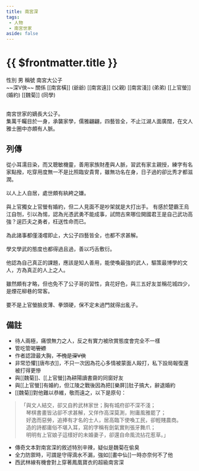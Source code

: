 ```yaml
---
title: 南宮深
tags:
 - 人物
 - 南宮世家
aside: false
---
```


# {{ $frontmatter.title }}

<ChTabs position="bottom">
	<ChTab title="南宮深">
		<Ch src='/images/characters/special102/normal.png' position='right'/>
		<ChName nameZh='南宮深' nameEn='Nan Gong Shen' position='right' />
		<ChTable>
			<ChTr>
				<ChTd isTitle=true>
					性別
				</ChTd>
				<ChTd>
					男
				</ChTd>
			</ChTr>
			<ChTr>
				<ChTd isTitle=true>
					稱號
				</ChTd>
				<ChTd>
					南宮大公子<br>~~深V俠~~
				</ChTd>
			</ChTr>
			<ChTr>
				<ChTd isTitle=true position='center'>
					關係
				</ChTd>
			</ChTr>
			<ChTr>
				<ChTd position='center'>
					[[南宮橫]] (爺爺)
				</ChTd>
			</ChTr>
			<ChTr>
				<ChTd position='center'>
					[[南宮遠]] (父親)
				</ChTd>
			</ChTr>
			<ChTr>
				<ChTd position='center'>
					[[南宮淺]] (弟弟)
				</ChTd>
			</ChTr>
			<ChTr>
				<ChTd position='center'>
					[[上官螢]] (婚約)
				</ChTd>
			</ChTr>
			<ChTr>
				<ChTd position='center'>
					[[魏菊]] (同學)
				</ChTd>
			</ChTr>
		</ChTable>
	</ChTab>
</ChTabs>
<br><br>

南宮世家的嫡長大公子。  
集萬千矚目於一身，承襲家學，儒雅翩翩，四藝皆全，不止江湖人面廣闊，在文人雅士圈中亦頗有人脈。

## 列傳

<Tabs>
  <Tab title="列傳一">
	從小耳濡目染，而又聰敏機靈，善用家族財產與人脈，習武有家主親授，練字有名家點撥，吃穿用度無一不是比照臨安貴冑，雖無功名在身，日子過的卻比秀才都滋潤。<br><br>
	以人上人自居，處世頗有紈絝之嫌。<br><br>
	與上官獨女上官螢有婚約，但二人見面不是吵架就是大打出手。
  </Tab>
  <Tab title="列傳二">
	有感於楚霸王烏江自刎，引以為惕，認為光憑武勇不能成事，試問古來哪位開國君王是自己武功高強？逞匹夫之勇者，枉送性命而已。<br><br>
	為此諸事都僅淺嚐即止，大公子四藝皆全，也都不求甚解。<br><br>
	學文學武的態度也都得過且過，善以巧舌敷衍。<br><br>
	他認為自己真正的課題，應該是知人善用，能使喚最強的武人，驅策最博學的文人，方為真正的人上之人。<br><br>
	雖然頗有才略，但也免不了公子哥的習性，貪花好色，與三五好友並稱花城四少，是煙花柳巷的常客。<br><br>
	要不是上官螢臉皮薄、拳頭硬，保不定未過門就得出亂子。
  </Tab>
</Tabs>

## 備註

- 待人兩極，痛恨無力之人，反之有實力被欣賞態度會完全不一樣
- 管吃管喝~~管嫖~~
- 作者認證最大胸，~~不愧是深V俠~~
- 非常恐懼[[唐布衣]]，不只一次因為花心多情被蒙面人毆打，私下設局報復還被打得更慘
- 與[[魏菊]]、[[上官螢]]為耕陽讀書齋的同窗好友
- 與[[上官螢]]有婚約，但江陵之戰後因為把[[樂屏]]肚子搞大，辭退婚約
- [[魏菊]]對他難以恭維，敬而遠之，以下是原句：
> 「與文人結交，卻又自矜武林家世；胸有城府卻不深不淺；<br>
> 　琴棋書畫皆沾卻不求甚解，又佯作高深莫測，附庸風雅罷了；<br>
> 　好逸而惡勞，追捧有才名的士人，居高臨下使喚工民，卻輕賤農商。<br>
> 　造的詩都庸俗不堪入耳，寫的字稱有劍氣實則張牙舞爪；<br>
> 　明明有上官娘子這樣好的未婚妻子，卻還自命風流拈花惹草。」
- 傳奇文本對南宮深的敘述特別辛辣，疑似是魏菊在偷臭
- 全力防禦時，可謂是守得滴水不漏，強如[[畫中仙]]一時亦奈何不了他
- 西武林線有機會對上穿著鳳凰寶衣的超級南宮深
